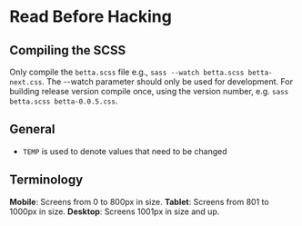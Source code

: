 # Read Before Hacking

## Compiling the SCSS

Only compile the `betta.scss` file e.g., `sass --watch betta.scss betta-next.css`. The --watch parameter should only be used for development. For building release version compile once, using the version number, e.g. `sass betta.scss betta-0.0.5.css`.

## General
- `TEMP` is used to denote values that need to be changed

## Terminology

**Mobile**: Screens from 0 to 800px in size.
**Tablet**: Screens from 801 to 1000px in size.
**Desktop**: Screens 1001px in size and up.